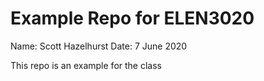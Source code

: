 # Example Repo for ELEN3020

Name: Scott Hazelhurst
Date: 7 June 2020

This repo is an example for  the class
